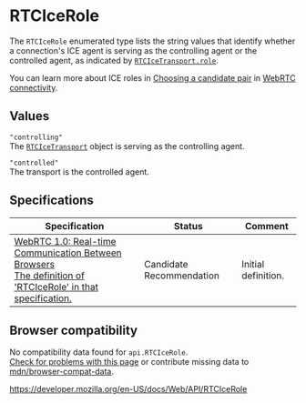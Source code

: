 # RTCIceRole

The `RTCIceRole` enumerated type lists the string values that identify whether a connection's ICE agent is serving as the controlling agent or the controlled agent, as indicated by [`RTCIceTransport.role`](rtcicetransport/role).

You can learn more about ICE roles in [Choosing a candidate pair](webrtc_api/connectivity#choosing_a_candidate_pair) in [WebRTC connectivity](webrtc_api/connectivity).

## Values

`"controlling"`  
The [`RTCIceTransport`](rtcicetransport) object is serving as the controlling agent.

`"controlled"`  
The transport is the controlled agent.

## Specifications

<table><thead><tr class="header"><th>Specification</th><th>Status</th><th>Comment</th></tr></thead><tbody><tr class="odd"><td><a href="https://w3c.github.io/webrtc-pc/#rtcicerole">WebRTC 1.0: Real-time Communication Between Browsers<br />
<span class="small">The definition of 'RTCIceRole' in that specification.</span></a></td><td><span class="spec-cr">Candidate Recommendation</span></td><td>Initial definition.</td></tr></tbody></table>

## Browser compatibility

No compatibility data found for `api.RTCIceRole`.  
[Check for problems with this page](#on-github) or contribute missing data to [mdn/browser-compat-data](https://github.com/mdn/browser-compat-data).

<a href="https://developer.mozilla.org/en-US/docs/Web/API/RTCIceRole" class="_attribution-link">https://developer.mozilla.org/en-US/docs/Web/API/RTCIceRole</a>
